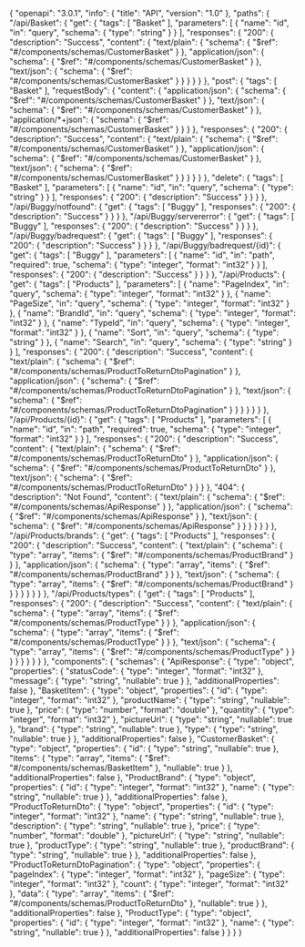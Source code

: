 {
  "openapi": "3.0.1",
  "info": {
    "title": "API",
    "version": "1.0"
  },
  "paths": {
    "/api/Basket": {
      "get": {
        "tags": [
          "Basket"
        ],
        "parameters": [
          {
            "name": "id",
            "in": "query",
            "schema": {
              "type": "string"
            }
          }
        ],
        "responses": {
          "200": {
            "description": "Success",
            "content": {
              "text/plain": {
                "schema": {
                  "$ref": "#/components/schemas/CustomerBasket"
                }
              },
              "application/json": {
                "schema": {
                  "$ref": "#/components/schemas/CustomerBasket"
                }
              },
              "text/json": {
                "schema": {
                  "$ref": "#/components/schemas/CustomerBasket"
                }
              }
            }
          }
        }
      },
      "post": {
        "tags": [
          "Basket"
        ],
        "requestBody": {
          "content": {
            "application/json": {
              "schema": {
                "$ref": "#/components/schemas/CustomerBasket"
              }
            },
            "text/json": {
              "schema": {
                "$ref": "#/components/schemas/CustomerBasket"
              }
            },
            "application/*+json": {
              "schema": {
                "$ref": "#/components/schemas/CustomerBasket"
              }
            }
          }
        },
        "responses": {
          "200": {
            "description": "Success",
            "content": {
              "text/plain": {
                "schema": {
                  "$ref": "#/components/schemas/CustomerBasket"
                }
              },
              "application/json": {
                "schema": {
                  "$ref": "#/components/schemas/CustomerBasket"
                }
              },
              "text/json": {
                "schema": {
                  "$ref": "#/components/schemas/CustomerBasket"
                }
              }
            }
          }
        }
      },
      "delete": {
        "tags": [
          "Basket"
        ],
        "parameters": [
          {
            "name": "id",
            "in": "query",
            "schema": {
              "type": "string"
            }
          }
        ],
        "responses": {
          "200": {
            "description": "Success"
          }
        }
      }
    },
    "/api/Buggy/notfound": {
      "get": {
        "tags": [
          "Buggy"
        ],
        "responses": {
          "200": {
            "description": "Success"
          }
        }
      }
    },
    "/api/Buggy/servererror": {
      "get": {
        "tags": [
          "Buggy"
        ],
        "responses": {
          "200": {
            "description": "Success"
          }
        }
      }
    },
    "/api/Buggy/badrequest": {
      "get": {
        "tags": [
          "Buggy"
        ],
        "responses": {
          "200": {
            "description": "Success"
          }
        }
      }
    },
    "/api/Buggy/badrequest/{id}": {
      "get": {
        "tags": [
          "Buggy"
        ],
        "parameters": [
          {
            "name": "id",
            "in": "path",
            "required": true,
            "schema": {
              "type": "integer",
              "format": "int32"
            }
          }
        ],
        "responses": {
          "200": {
            "description": "Success"
          }
        }
      }
    },
    "/api/Products": {
      "get": {
        "tags": [
          "Products"
        ],
        "parameters": [
          {
            "name": "PageIndex",
            "in": "query",
            "schema": {
              "type": "integer",
              "format": "int32"
            }
          },
          {
            "name": "PageSize",
            "in": "query",
            "schema": {
              "type": "integer",
              "format": "int32"
            }
          },
          {
            "name": "BrandId",
            "in": "query",
            "schema": {
              "type": "integer",
              "format": "int32"
            }
          },
          {
            "name": "TypeId",
            "in": "query",
            "schema": {
              "type": "integer",
              "format": "int32"
            }
          },
          {
            "name": "Sort",
            "in": "query",
            "schema": {
              "type": "string"
            }
          },
          {
            "name": "Search",
            "in": "query",
            "schema": {
              "type": "string"
            }
          }
        ],
        "responses": {
          "200": {
            "description": "Success",
            "content": {
              "text/plain": {
                "schema": {
                  "$ref": "#/components/schemas/ProductToReturnDtoPagination"
                }
              },
              "application/json": {
                "schema": {
                  "$ref": "#/components/schemas/ProductToReturnDtoPagination"
                }
              },
              "text/json": {
                "schema": {
                  "$ref": "#/components/schemas/ProductToReturnDtoPagination"
                }
              }
            }
          }
        }
      }
    },
    "/api/Products/{id}": {
      "get": {
        "tags": [
          "Products"
        ],
        "parameters": [
          {
            "name": "id",
            "in": "path",
            "required": true,
            "schema": {
              "type": "integer",
              "format": "int32"
            }
          }
        ],
        "responses": {
          "200": {
            "description": "Success",
            "content": {
              "text/plain": {
                "schema": {
                  "$ref": "#/components/schemas/ProductToReturnDto"
                }
              },
              "application/json": {
                "schema": {
                  "$ref": "#/components/schemas/ProductToReturnDto"
                }
              },
              "text/json": {
                "schema": {
                  "$ref": "#/components/schemas/ProductToReturnDto"
                }
              }
            }
          },
          "404": {
            "description": "Not Found",
            "content": {
              "text/plain": {
                "schema": {
                  "$ref": "#/components/schemas/ApiResponse"
                }
              },
              "application/json": {
                "schema": {
                  "$ref": "#/components/schemas/ApiResponse"
                }
              },
              "text/json": {
                "schema": {
                  "$ref": "#/components/schemas/ApiResponse"
                }
              }
            }
          }
        }
      }
    },
    "/api/Products/brands": {
      "get": {
        "tags": [
          "Products"
        ],
        "responses": {
          "200": {
            "description": "Success",
            "content": {
              "text/plain": {
                "schema": {
                  "type": "array",
                  "items": {
                    "$ref": "#/components/schemas/ProductBrand"
                  }
                }
              },
              "application/json": {
                "schema": {
                  "type": "array",
                  "items": {
                    "$ref": "#/components/schemas/ProductBrand"
                  }
                }
              },
              "text/json": {
                "schema": {
                  "type": "array",
                  "items": {
                    "$ref": "#/components/schemas/ProductBrand"
                  }
                }
              }
            }
          }
        }
      }
    },
    "/api/Products/types": {
      "get": {
        "tags": [
          "Products"
        ],
        "responses": {
          "200": {
            "description": "Success",
            "content": {
              "text/plain": {
                "schema": {
                  "type": "array",
                  "items": {
                    "$ref": "#/components/schemas/ProductType"
                  }
                }
              },
              "application/json": {
                "schema": {
                  "type": "array",
                  "items": {
                    "$ref": "#/components/schemas/ProductType"
                  }
                }
              },
              "text/json": {
                "schema": {
                  "type": "array",
                  "items": {
                    "$ref": "#/components/schemas/ProductType"
                  }
                }
              }
            }
          }
        }
      }
    }
  },
  "components": {
    "schemas": {
      "ApiResponse": {
        "type": "object",
        "properties": {
          "statusCode": {
            "type": "integer",
            "format": "int32"
          },
          "message": {
            "type": "string",
            "nullable": true
          }
        },
        "additionalProperties": false
      },
      "BasketItem": {
        "type": "object",
        "properties": {
          "id": {
            "type": "integer",
            "format": "int32"
          },
          "productName": {
            "type": "string",
            "nullable": true
          },
          "price": {
            "type": "number",
            "format": "double"
          },
          "quantity": {
            "type": "integer",
            "format": "int32"
          },
          "pictureUrl": {
            "type": "string",
            "nullable": true
          },
          "brand": {
            "type": "string",
            "nullable": true
          },
          "type": {
            "type": "string",
            "nullable": true
          }
        },
        "additionalProperties": false
      },
      "CustomerBasket": {
        "type": "object",
        "properties": {
          "id": {
            "type": "string",
            "nullable": true
          },
          "items": {
            "type": "array",
            "items": {
              "$ref": "#/components/schemas/BasketItem"
            },
            "nullable": true
          }
        },
        "additionalProperties": false
      },
      "ProductBrand": {
        "type": "object",
        "properties": {
          "id": {
            "type": "integer",
            "format": "int32"
          },
          "name": {
            "type": "string",
            "nullable": true
          }
        },
        "additionalProperties": false
      },
      "ProductToReturnDto": {
        "type": "object",
        "properties": {
          "id": {
            "type": "integer",
            "format": "int32"
          },
          "name": {
            "type": "string",
            "nullable": true
          },
          "description": {
            "type": "string",
            "nullable": true
          },
          "price": {
            "type": "number",
            "format": "double"
          },
          "pictureUrl": {
            "type": "string",
            "nullable": true
          },
          "productType": {
            "type": "string",
            "nullable": true
          },
          "productBrand": {
            "type": "string",
            "nullable": true
          }
        },
        "additionalProperties": false
      },
      "ProductToReturnDtoPagination": {
        "type": "object",
        "properties": {
          "pageIndex": {
            "type": "integer",
            "format": "int32"
          },
          "pageSize": {
            "type": "integer",
            "format": "int32"
          },
          "count": {
            "type": "integer",
            "format": "int32"
          },
          "data": {
            "type": "array",
            "items": {
              "$ref": "#/components/schemas/ProductToReturnDto"
            },
            "nullable": true
          }
        },
        "additionalProperties": false
      },
      "ProductType": {
        "type": "object",
        "properties": {
          "id": {
            "type": "integer",
            "format": "int32"
          },
          "name": {
            "type": "string",
            "nullable": true
          }
        },
        "additionalProperties": false
      }
    }
  }
}
